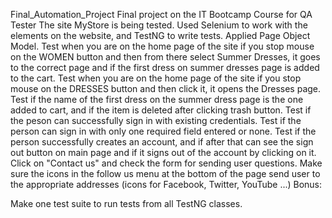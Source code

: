 Final_Automation_Project
Final project on the IT Bootcamp Course for QA Tester
The site MyStore is being tested. Used Selenium to work with the elements on the website, and TestNG to write tests. Applied Page Object Model.
Test when you are on the home page of the site if you stop mouse on the WOMEN button and then from there select Summer Dresses, it goes to the correct page and if the first dress on summer dresses page is added to the cart.
Test when you are on the home page of the site if you stop mouse on the DRESSES button and then click it, it opens the Dresses page.
Test if the name of the first dress on the summer dress page is the one added to cart, and if the item is deleted after clicking trash button. 
Test if the peson can successfully sign in with existing credentials.
Test if the person can sign in with only one required field entered or none.
Test if the person successfully creates an account, and if after that can see the sign out button on main page and if it signs out of the account by clicking on it.
Click on "Contact us" and check the form for sending user questions.
Make sure the icons in the follow us menu at the bottom of the page send user to the appropriate addresses (icons for Facebook, Twitter, YouTube ...)
Bonus:

Make one test suite to run tests from all TestNG classes.